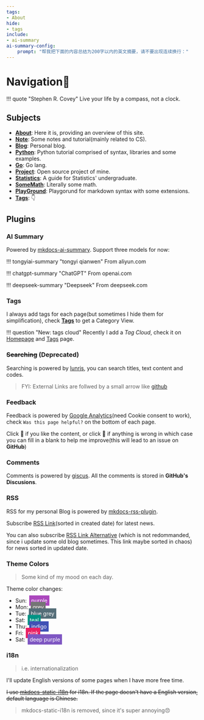 ```yaml
---
tags:
- About
hide:
- tags
include:
- ai-summary
ai-summary-config:
    prompt: "帮我把下面的内容总结为200字以内的英文摘要，请不要出现连续换行："
---
```


# Navigation🧭

!!! quote "Stephen R. Covey"
    Live your life by a compass, not a clock.

## Subjects

- [**About**](../About/): Here it is, providing an overview of this site.
- [**Note**](/Note/): Some notes and tutorial(mainly related to CS).
- [**Blog**](/Blog/): Personal blog.
- [**Python**](/Python/): Python tutorial comprised of syntax, libraries and some examples.
- [**Go**](/Go/): Go lang.
- [**Project**](/Project/): Open source project of mine.
- [**Statistics**](/Statistics/): A guide for Statistics' undergraduate.
- [**SomeMath**](/SomeMath/): Literally some math.
- [**PlayGround**](/Playground/): Playgorund for markdown syntax with some extensions.
- [**Tags**](/Tags/): 👇

## Plugins

### AI Summary

Powered by [mkdocs-ai-summary](https://github.com/AIboy996/mkdocs-ai-summary). Support three models for now:

!!! tongyiai-summary "tongyi qianwen"
    From aliyun.com

!!! chatgpt-summary "ChatGPT"
    From openai.com

!!! deepseek-summary "Deepseek"
    From deepseek.com

### Tags

I always add tags for each page(but sometimes I hide them for simplification), check [**Tags**](/Tags/) to get a Category View.

!!! question "New: tags cloud"
    Recently I add a *Tag Cloud*, check it on [Homepage](../) and [Tags](/Tags/) page.

### <s>Searching</s> (Deprecated)

Searching is powered by [lunrjs](https://lunrjs.com/), you can search titles, text content and codes.
> FYI: External Links are follwed by a small arrow like [github](https://github.com)

### Feedback

Feedback is powered by [Google Analytics](https://analytics.google.com/analytics/web/)(need Cookie consent to work), check `Was this page helpful?` on the bottom of each page.

Click 🙂 if you like the content, or click 🙁 if anything is wrong in which case you can fill in a blank to help me improve(this will lead to an issue on **GitHub**)

### Comments

Comments is powered by [giscus](https://giscus.app/). All the comments is stored in **GitHub's Discusions**.

### RSS

RSS for my personal Blog is powered by [mkdocs-rss-plugin](https://guts.github.io/mkdocs-rss-plugin/).

Subscribe [RSS Link](/feed_rss_created.xml)(sorted in created date) for latest news.

You can also subscribe [RSS Link Alternative](/feed_rss_updated.xml) (which is not redommanded, since i update some old blog sometimes. This link maybe sorted in chaos) for news sorted in updated date.

### Theme Colors

> Some kind of my mood on each day.

Theme color changes:

- Sun: <span style="background-color:#ab47bd;padding:5px;margin:3px;color:white;">purple</span>
- Mon: <span style="background-color:#757575;padding:5px;margin:3px;color:white;">grey</span>
- Tue: <span style="background-color:#546d78;padding:5px;margin:3px;color:white;">blue grey</span>
- Sat: <span style="background-color:#009485;padding:5px;margin:3px;color:white;">teal</span>
- Thu: <span style="background-color:#4051b5;padding:5px;margin:3px;color:white;">indigo</span>
- Fri: <span style="background-color:#e92063;padding:5px;margin:3px;color:white;">pink</span>
- Sat: <span style="background-color:#7e56c2;padding:5px;margin:3px;color:white;">deep purple</span>

### i18n

> i.e. internationalization
>

I'll update English versions of some pages when I have more free time.

<s>I use [mkdocs-static-i18n](https://github.com/ultrabug/mkdocs-static-i18n) for i18n. If the page doesn't have a English version, default language is Chinese.</s>

> mkdocs-static-i18n is removed, since it's super annoying😠

